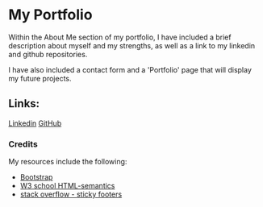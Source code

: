 # My Portfolio

Within the About Me section of my portfolio, I have included a brief description about myself and my strengths, as well as a link to my linkedin and github repositories.

I have also included a contact form and a 'Portfolio' page that will display my future projects.


## Links:
[Linkedin](https://www.linkedin.com/in/cdfox/)
[GitHub](https://github.com/CFox2019)


### Credits

My resources include the following:
   * [Bootstrap](getbootstrap.com)
   * [W3 school HTML-semantics](https://www.w3schools.com/html/html5_semantic_elements.asp)
   * [stack overflow - sticky footers](https://stackoverflow.com/questions/29069498/how-to-make-a-sticky-footer-using-css)

